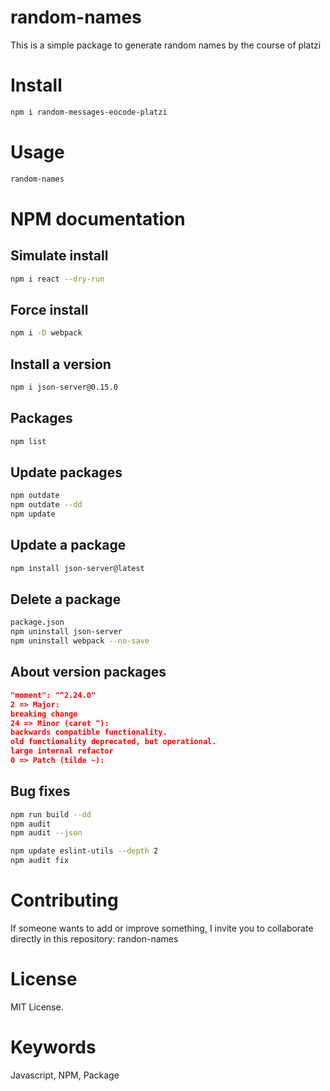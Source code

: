 # random-names
This is a simple package to generate random names by the course of platzi

# Install
```bash
npm i random-messages-eocode-platzi
```
# Usage
```bash
random-names
```

# NPM documentation

## Simulate install
```bash
npm i react --dry-run
```

## Force install
```bash
npm i -D webpack
```

## Install a version
```bash
npm i json-server@0.15.0
```

## Packages
```bash
npm list
```

## Update packages
```bash
npm outdate
npm outdate --dd
npm update
```

## Update a package
```bash
npm install json-server@latest
```

## Delete a package
```bash
package.json
npm uninstall json-server
npm uninstall webpack --no-save
```

## About version packages
```json
"moment": "^2.24.0"
2 => Major:
breaking change
24 => Minor (caret ^):
backwards compatible functionality.
old functionality deprecated, but operational.
large internal refactor
0 => Patch (tilde ~):
```

## Bug fixes
```bash
npm run build --dd
npm audit
npm audit --json

npm update eslint-utils --depth 2
npm audit fix
```

# Contributing
If someone wants to add or improve something, I invite you to collaborate directly in this repository: randon-names

# License
MIT License.

# Keywords
Javascript, NPM, Package